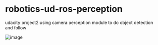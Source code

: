 # robotics-ud-ros-perception
udacity project2 using camera perception module to do object detection and follow

![image](https://user-images.githubusercontent.com/19736497/199104292-c1ff71d8-c222-4c4a-982b-1a7623fff0ac.png)
